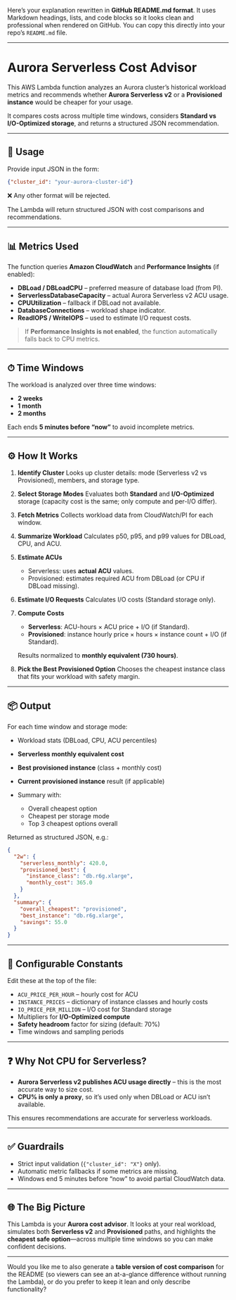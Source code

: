 Here’s your explanation rewritten in **GitHub README.md format**. It uses Markdown headings, lists, and code blocks so it looks clean and professional when rendered on GitHub. You can copy this directly into your repo’s `README.md` file.

---

# Aurora Serverless Cost Advisor

This AWS Lambda function analyzes an Aurora cluster’s historical workload metrics and recommends whether **Aurora Serverless v2** or a **Provisioned instance** would be cheaper for your usage.

It compares costs across multiple time windows, considers **Standard vs I/O-Optimized storage**, and returns a structured JSON recommendation.

---

## 🚀 Usage

Provide input JSON in the form:

```json
{"cluster_id": "your-aurora-cluster-id"}
```

❌ Any other format will be rejected.

The Lambda will return structured JSON with cost comparisons and recommendations.

---

## 📊 Metrics Used

The function queries **Amazon CloudWatch** and **Performance Insights** (if enabled):

* **DBLoad / DBLoadCPU** – preferred measure of database load (from PI).
* **ServerlessDatabaseCapacity** – actual Aurora Serverless v2 ACU usage.
* **CPUUtilization** – fallback if DBLoad not available.
* **DatabaseConnections** – workload shape indicator.
* **ReadIOPS / WriteIOPS** – used to estimate I/O request costs.

> If **Performance Insights is not enabled**, the function automatically falls back to CPU metrics.

---

## ⏱ Time Windows

The workload is analyzed over three time windows:

* **2 weeks**
* **1 month**
* **2 months**

Each ends **5 minutes before “now”** to avoid incomplete metrics.

---

## ⚙️ How It Works

1. **Identify Cluster**
   Looks up cluster details: mode (Serverless v2 vs Provisioned), members, and storage type.

2. **Select Storage Modes**
   Evaluates both **Standard** and **I/O-Optimized** storage (capacity cost is the same; only compute and per-I/O differ).

3. **Fetch Metrics**
   Collects workload data from CloudWatch/PI for each window.

4. **Summarize Workload**
   Calculates p50, p95, and p99 values for DBLoad, CPU, and ACU.

5. **Estimate ACUs**

   * Serverless: uses **actual ACU** values.
   * Provisioned: estimates required ACU from DBLoad (or CPU if DBLoad missing).

6. **Estimate I/O Requests**
   Calculates I/O costs (Standard storage only).

7. **Compute Costs**

   * **Serverless**: ACU-hours × ACU price + I/O (if Standard).
   * **Provisioned**: instance hourly price × hours × instance count + I/O (if Standard).

   Results normalized to **monthly equivalent (730 hours)**.

8. **Pick the Best Provisioned Option**
   Chooses the cheapest instance class that fits your workload with safety margin.

---

## 📦 Output

For each time window and storage mode:

* Workload stats (DBLoad, CPU, ACU percentiles)
* **Serverless monthly equivalent cost**
* **Best provisioned instance** (class + monthly cost)
* **Current provisioned instance** result (if applicable)
* Summary with:

  * Overall cheapest option
  * Cheapest per storage mode
  * Top 3 cheapest options overall

Returned as structured JSON, e.g.:

```json
{
  "2w": {
    "serverless_monthly": 420.0,
    "provisioned_best": {
      "instance_class": "db.r6g.xlarge",
      "monthly_cost": 365.0
    }
  },
  "summary": {
    "overall_cheapest": "provisioned",
    "best_instance": "db.r6g.xlarge",
    "savings": 55.0
  }
}
```

---

## 🔧 Configurable Constants

Edit these at the top of the file:

* `ACU_PRICE_PER_HOUR` – hourly cost for ACU
* `INSTANCE_PRICES` – dictionary of instance classes and hourly costs
* `IO_PRICE_PER_MILLION` – I/O cost for Standard storage
* Multipliers for **I/O-Optimized compute**
* **Safety headroom** factor for sizing (default: 70%)
* Time windows and sampling periods

---

## ❓ Why Not CPU for Serverless?

* **Aurora Serverless v2 publishes ACU usage directly** – this is the most accurate way to size cost.
* **CPU% is only a proxy**, so it’s used only when DBLoad or ACU isn’t available.

This ensures recommendations are accurate for serverless workloads.

---

## ✅ Guardrails

* Strict input validation (`{"cluster_id": "X"}` only).
* Automatic metric fallbacks if some metrics are missing.
* Windows end 5 minutes before “now” to avoid partial CloudWatch data.

---

## 🌐 The Big Picture

This Lambda is your **Aurora cost advisor**.
It looks at your real workload, simulates both **Serverless v2** and **Provisioned** paths, and highlights the **cheapest safe option**—across multiple time windows so you can make confident decisions.

---

Would you like me to also generate a **table version of cost comparison** for the README (so viewers can see an at-a-glance difference without running the Lambda), or do you prefer to keep it lean and only describe functionality?
